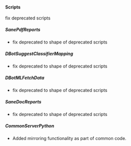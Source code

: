 
#### Scripts
fix deprecated scripts 
##### SanePdfReports
- fix deprecated to shape of deprecated scripts
##### DBotSuggestClassifierMapping
- fix deprecated to shape of deprecated scripts
##### DBotMLFetchData
- fix deprecated to shape of deprecated scripts
##### SaneDocReports
- fix deprecated to shape of deprecated scripts
##### CommonServerPython
- Added mirroring functionality as part of common code.
